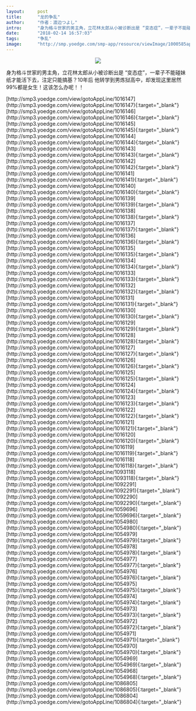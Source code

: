 ```yaml
---
layout:     post
title:      "龙的争乱"
author:     "作者：渡边つよし"
intro:      "身为格斗世家的男主角，立花林太郎从小被诊断出是 “变态症”，一辈子不能碰妹纸才能活下去，注定只能搞基？10年后 他转学到男炼狱高中，却发现这里居然99%都是女生！这该怎么办呢！！"
date:       "2018-02-14 16:57:03"
tags:       "争乱"
image:      "http://smp.yoedge.com/smp-app/resource/viewImage/1000585appline.png"
---
```

<div style="text-align: center">
<p><img src="http://smp.yoedge.com/smp-app/resource/viewImage/1000585appline.png"/></p>
</div>
<p class="post-meta">
<span>身为格斗世家的男主角，立花林太郎从小被诊断出是 “变态症”，一辈子不能碰妹纸才能活下去，注定只能搞基？10年后 他转学到男炼狱高中，却发现这里居然99%都是女生！这该怎么办呢！！</span>
</p>
[http://smp3.yoedge.com/view/gotoAppLine/1016147](http://smp3.yoedge.com/view/gotoAppLine/1016147){:target="_blank"}
[http://smp3.yoedge.com/view/gotoAppLine/1016146](http://smp3.yoedge.com/view/gotoAppLine/1016146){:target="_blank"}
[http://smp3.yoedge.com/view/gotoAppLine/1016145](http://smp3.yoedge.com/view/gotoAppLine/1016145){:target="_blank"}
[http://smp3.yoedge.com/view/gotoAppLine/1016144](http://smp3.yoedge.com/view/gotoAppLine/1016144){:target="_blank"}
[http://smp3.yoedge.com/view/gotoAppLine/1016143](http://smp3.yoedge.com/view/gotoAppLine/1016143){:target="_blank"}
[http://smp3.yoedge.com/view/gotoAppLine/1016142](http://smp3.yoedge.com/view/gotoAppLine/1016142){:target="_blank"}
[http://smp3.yoedge.com/view/gotoAppLine/1016141](http://smp3.yoedge.com/view/gotoAppLine/1016141){:target="_blank"}
[http://smp3.yoedge.com/view/gotoAppLine/1016140](http://smp3.yoedge.com/view/gotoAppLine/1016140){:target="_blank"}
[http://smp3.yoedge.com/view/gotoAppLine/1016139](http://smp3.yoedge.com/view/gotoAppLine/1016139){:target="_blank"}
[http://smp3.yoedge.com/view/gotoAppLine/1016138](http://smp3.yoedge.com/view/gotoAppLine/1016138){:target="_blank"}
[http://smp3.yoedge.com/view/gotoAppLine/1016137](http://smp3.yoedge.com/view/gotoAppLine/1016137){:target="_blank"}
[http://smp3.yoedge.com/view/gotoAppLine/1016136](http://smp3.yoedge.com/view/gotoAppLine/1016136){:target="_blank"}
[http://smp3.yoedge.com/view/gotoAppLine/1016135](http://smp3.yoedge.com/view/gotoAppLine/1016135){:target="_blank"}
[http://smp3.yoedge.com/view/gotoAppLine/1016134](http://smp3.yoedge.com/view/gotoAppLine/1016134){:target="_blank"}
[http://smp3.yoedge.com/view/gotoAppLine/1016133](http://smp3.yoedge.com/view/gotoAppLine/1016133){:target="_blank"}
[http://smp3.yoedge.com/view/gotoAppLine/1016132](http://smp3.yoedge.com/view/gotoAppLine/1016132){:target="_blank"}
[http://smp3.yoedge.com/view/gotoAppLine/1016131](http://smp3.yoedge.com/view/gotoAppLine/1016131){:target="_blank"}
[http://smp3.yoedge.com/view/gotoAppLine/1016130](http://smp3.yoedge.com/view/gotoAppLine/1016130){:target="_blank"}
[http://smp3.yoedge.com/view/gotoAppLine/1016129](http://smp3.yoedge.com/view/gotoAppLine/1016129){:target="_blank"}
[http://smp3.yoedge.com/view/gotoAppLine/1016128](http://smp3.yoedge.com/view/gotoAppLine/1016128){:target="_blank"}
[http://smp3.yoedge.com/view/gotoAppLine/1016127](http://smp3.yoedge.com/view/gotoAppLine/1016127){:target="_blank"}
[http://smp3.yoedge.com/view/gotoAppLine/1016126](http://smp3.yoedge.com/view/gotoAppLine/1016126){:target="_blank"}
[http://smp3.yoedge.com/view/gotoAppLine/1016125](http://smp3.yoedge.com/view/gotoAppLine/1016125){:target="_blank"}
[http://smp3.yoedge.com/view/gotoAppLine/1016124](http://smp3.yoedge.com/view/gotoAppLine/1016124){:target="_blank"}
[http://smp3.yoedge.com/view/gotoAppLine/1016123](http://smp3.yoedge.com/view/gotoAppLine/1016123){:target="_blank"}
[http://smp3.yoedge.com/view/gotoAppLine/1016122](http://smp3.yoedge.com/view/gotoAppLine/1016122){:target="_blank"}
[http://smp3.yoedge.com/view/gotoAppLine/1016121](http://smp3.yoedge.com/view/gotoAppLine/1016121){:target="_blank"}
[http://smp3.yoedge.com/view/gotoAppLine/1016120](http://smp3.yoedge.com/view/gotoAppLine/1016120){:target="_blank"}
[http://smp3.yoedge.com/view/gotoAppLine/1016119](http://smp3.yoedge.com/view/gotoAppLine/1016119){:target="_blank"}
[http://smp3.yoedge.com/view/gotoAppLine/1016118](http://smp3.yoedge.com/view/gotoAppLine/1016118){:target="_blank"}
[http://smp3.yoedge.com/view/gotoAppLine/1093118](http://smp3.yoedge.com/view/gotoAppLine/1093118){:target="_blank"}
[http://smp3.yoedge.com/view/gotoAppLine/1092291](http://smp3.yoedge.com/view/gotoAppLine/1092291){:target="_blank"}
[http://smp3.yoedge.com/view/gotoAppLine/1092290](http://smp3.yoedge.com/view/gotoAppLine/1092290){:target="_blank"}
[http://smp3.yoedge.com/view/gotoAppLine/1059696](http://smp3.yoedge.com/view/gotoAppLine/1059696){:target="_blank"}
[http://smp3.yoedge.com/view/gotoAppLine/1054980](http://smp3.yoedge.com/view/gotoAppLine/1054980){:target="_blank"}
[http://smp3.yoedge.com/view/gotoAppLine/1054979](http://smp3.yoedge.com/view/gotoAppLine/1054979){:target="_blank"}
[http://smp3.yoedge.com/view/gotoAppLine/1054978](http://smp3.yoedge.com/view/gotoAppLine/1054978){:target="_blank"}
[http://smp3.yoedge.com/view/gotoAppLine/1054977](http://smp3.yoedge.com/view/gotoAppLine/1054977){:target="_blank"}
[http://smp3.yoedge.com/view/gotoAppLine/1054976](http://smp3.yoedge.com/view/gotoAppLine/1054976){:target="_blank"}
[http://smp3.yoedge.com/view/gotoAppLine/1054975](http://smp3.yoedge.com/view/gotoAppLine/1054975){:target="_blank"}
[http://smp3.yoedge.com/view/gotoAppLine/1054974](http://smp3.yoedge.com/view/gotoAppLine/1054974){:target="_blank"}
[http://smp3.yoedge.com/view/gotoAppLine/1054973](http://smp3.yoedge.com/view/gotoAppLine/1054973){:target="_blank"}
[http://smp3.yoedge.com/view/gotoAppLine/1054972](http://smp3.yoedge.com/view/gotoAppLine/1054972){:target="_blank"}
[http://smp3.yoedge.com/view/gotoAppLine/1054971](http://smp3.yoedge.com/view/gotoAppLine/1054971){:target="_blank"}
[http://smp3.yoedge.com/view/gotoAppLine/1054970](http://smp3.yoedge.com/view/gotoAppLine/1054970){:target="_blank"}
[http://smp3.yoedge.com/view/gotoAppLine/1054969](http://smp3.yoedge.com/view/gotoAppLine/1054969){:target="_blank"}
[http://smp3.yoedge.com/view/gotoAppLine/1054968](http://smp3.yoedge.com/view/gotoAppLine/1054968){:target="_blank"}
[http://smp3.yoedge.com/view/gotoAppLine/1086805](http://smp3.yoedge.com/view/gotoAppLine/1086805){:target="_blank"}
[http://smp3.yoedge.com/view/gotoAppLine/1086804](http://smp3.yoedge.com/view/gotoAppLine/1086804){:target="_blank"}


